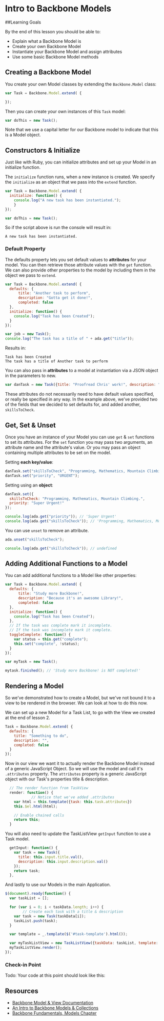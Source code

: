 
# Intro to Backbone Models

##Learning Goals

By the end of this lesson you should be able to:

- Explain what a Backbone Model is
- Create your own Backbone Model
- Instantiate your Backbone Model and assign attributes
- Use some basic Backbone Model methods

## Creating a Backbone Model

You create your own Model classes by extending the `Backbone.Model` class:

```javascript
var Task = Backbone.Model.extend( {

});
```

Then you can create your own instances of this `Task` model:

```javascript
var doThis = new Task();
```

Note that we use a capital letter for our Backbone model to indicate that this is a Model object.

## Constructors & Initialize

Just like with Ruby, you can initialize attributes and set up your Model in an initialize function.  

The `initialize` function runs, when a new instance is created. We specify the `initialize` as an object that we pass into the `extend` function.

```javascript
var Task = Backbone.Model.extend( {
  initialize: function() {
    console.log("A new task has been instantiated.");
	}
});

var doThis = new Task();
```

So if the script above is run the console will result in:

```console
A new task has been instantiated.
```

### Default Property

The defaults property lets you set default values to **attributes** for your model.  You can then retrieve those attribute values with the `get` function. We can also provide other properties to the model by including them in the object we pass to `extend`.

```javascript
var Task = Backbone.Model.extend( {
  defaults: {
      title: "Another task to perform",
      description: "Gotta get it done!",
      completed: false
  },
  initialize: function() {
    console.log("Task has been Created");
  }
});

var job = new Task();
console.log("The task has a title of " + ada.get("title"));
```

Results in:
```console
Task has been Created
The task has a title of Another task to perform
```

You can also pass in **attributes** to a model at instantiation via a JSON object in the parameters to new.

```javascript
var danTask = new Task({title: "Proofread Chris' work!", description: "Make sure he knows his stuff!", skillsToCheck: "Model Creation, method syntax, jQuery & AJAX"});
```

These attributes do not necessarily need to have default values specified, or really be specified in any way. In the example above, we've provided two of the fields that we decided to set defaults for, and added another, `skillsToCheck`.

## Get, Set & Unset

Once you have an instance of your Model you can use `get` & `set` functions to set its attributes. For the `set` function you may pass two arguments, an attribute name and the attribute's value. Or you may pass an object containing multiple attributes to be set on the model.

Setting **each key/value**:
```javascript
danTask.set("skillsToCheck", "Programming, Mathematics, Mountain Climbing.");
danTask.set("priority", "URGENT");
```

Setting using an **object**:
```javascript
danTask.set({
  skillsToCheck: "Programming, Mathematics, Mountain Climbing.",
  priority: "Super Urgent!"
});
```

```javascript
console.log(ada.get("priority")); // 'Super Urgent'
console.log(ada.get("skillsToCheck")); // 'Programming, Mathematics, Mountain Climbing.'
```

You can use `unset` to remove an attribute.
```javascript
ada.unset("skillsToCheck");

console.log(ada.get("skillsToCheck")); // undefined
```

## Adding Additional Functions to a Model

You can add additional functions to a Model like other properties:

```javascript
var Task = Backbone.Model.extend( {
  defaults: {
      title: "Study more Backbone!",
      description: "Because it's an awesome Library!",
      completed: false
  },
  initialize: function() {
    console.log("Task has been Created");
  },
  // If the task was complete mark it incomplete.
  // If the task was incomplete mark it complete.  
  toggleComplete: function() {
  	var status = this.get("complete");
  	this.set("complete", !status);
  }
});

var myTask = new Task();

mytask.finished(); // 'Study more Backbone! is NOT completed!'
```

## Rendering a Model

So we've demonstrated how to create a Model, but we've not bound it to a view to be rendered in the browser.  We can look at how to do this now.

We can set up a new Model for a Task List, to go with the View we created at the end of lesson 2.  

```javascript
Task = Backbone.Model.extend( {
  defaults: {
    title: "Something to do",
    description: "",
    completed: false
  }
});
```

Now in our view we want it to actually render the Backbone Model instead of a generic JavaScript Object.  So we will use the model and call it's `.attributes` property.  The `attributes` property is a generic JavaScript object with our Task's properties title & description.    


```javascript
  // The render function from TaskView
  render: function() {
  			// Notice that we've added .attributes
    var html = this.template({task: this.task.attributes})
    this.$el.html(html);

    // Enable chained calls
    return this;
  }
```
You will also need to update the TaskListView `getInput` function to use a Task model.

```javascript
  getInput: function() {
    var task = new Task({
      title: this.input.title.val(),
      description: this.input.description.val()
    });
    return task;
  },
```

And lastly to use our Models in the main Application.  


```javascript
$(document).ready(function() {
  var taskList = [];

  for (var i = 0; i < taskData.length; i++) {
  		// Create each task with a title & description
    var task = new Task(taskData[i]);
    taskList.push(task);
  }

  var template = _.template($('#task-template').html());

  var myTaskListView = new TaskListView({taskData: taskList, template: template, el: $('#application')});
  myTaskListView.render();
});
```

### Check-in Point

Todo:
Your code at this point should look like this:  


## Resources
- [Backbone Model & View Documentation](http://backbonejs.org/#Model-View-separation)
-  [An Intro to Backbone Models & Collections](http://liquidmedia.org/blog/2011/01/backbone-js-part-1/)
-  [Backbone Fundamentals, Models Chapter](https://addyosmani.com/backbone-fundamentals/#models-1)
